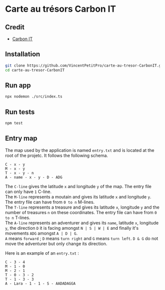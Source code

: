 # Carte au trésors Carbon IT



## Credit

- [Carbon IT](https://carbon-it.fr/)


## Installation

```bash
git clone https://github.com/VincentPetitPro/carte-au-tresor-CarbonIT.git
cd carte-au-tresor-CarbonIT
```

## Run app
```bash
npx nodemon ./src/index.ts
```

## Run tests
```bash
npm test
```

## Entry map

The map used by the application is named `entry.txt` and is located at the root of the projetc. It follows the following schema.

```text
C - x - y
M - x - y
T - x - y - n
A - name - x - y - D - ADG
```

The `C-line` gives the latitude `x` and longitude `y` of the map. The entry file can only have `1` C-line.<br>
The `M-line` represents a moutain and gives its latitude `x` and longitude `y`. The entry file can have from `0 to n` M-lines.<br>
The `T-line` represents a treasure and gives its latitude `x`, longitude `y` and the number of treasures `n` on these coordinates. The entry file can have from `0 to n` T-lines.<br>
The `A-line` represents an adventurer and gives its `name`, latitude `x`, longitude `y`, the direction `D` it is facing amongst `N | S | W | E` and finally it's movements `ADG` amongst `A | D | G`.<br>
`A` means `forward` ; `D` means `turn right` and `G` means `turn left`. `D & G` do not move the adventurer but only change its direction.

Here is an example of an `entry.txt` :

```text
C​ - 3 - 4
M​ - 1 - 0
M​ - 2 - 1
T​ - 0 - 3 - 2
T​ - 1 - 3 - 3
A​ - Lara - 1 - 1 - S - AADADAGGA
```
